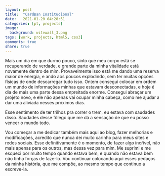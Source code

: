 ```yaml
---
layout: post
title:  "CardBan Institucional"
date:   2021-01-20 04:28:51
categories: [pt, projects]
image:
  background: witewall_3.png
tags: [work, projects, html5, css3]
comments: true
share: true
---
```

Mais um dia em que durmo pouco, sinto que meu corpo está se recuperando de verdade, e grande parte da minha vitalidade está novamente dentro de mim. Provavelmente isso está me dando uma reserva maior de energia, e ando aos poucos explodindo, sem ter muitas opções físicas de onde descarregar tudo isso. Ontem consegui colocar em ordem um mundo de informações minhas que estavam desconectadas, e hoje é dia de mais uma parte dessa empreitada enorme. Consegui abraçar um projeto novo, e ele não apenas vai ocupar minha cabeça, como me ajudar a dar uma aliviada nesses próximos dias.

Esse sentimento de ter trilhos pra correr o trem, eu estava com saudades disso. Saudades desse fôlego que me dá a sensação de que eu posso vencer o mundo todo.

Vou começar a me dedicar também mais aqui ao blog, fazer melhorias e modificações, acredito que nunca dei muito carinho para meus sites e redes sociais. Esse definitivamente é o momento, de fazer algo incŕível, não mais apenas para os outros, mas dessa vez para mim. Me suprimi e me esqueci por muito tempo quando estava bem, e quando não estava bem não tinha forças de faze-lo. Vou continuar colocando aqui esses pedaços da minha história, que me compõe, ao mesmo tempo que continuo a escreve-la.
